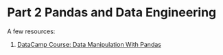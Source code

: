 # Part 2 Pandas and Data Engineering
A few resources:
1. [DataCamp Course: Data Manipulation With Pandas](https://app.datacamp.com/learn/courses/data-manipulation-with-pandas)
